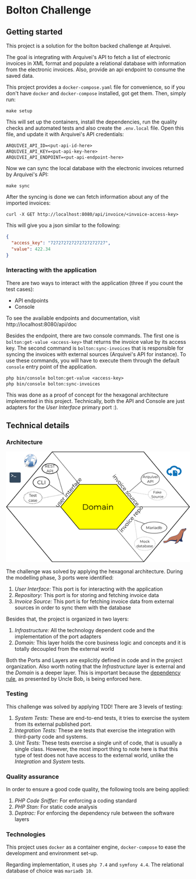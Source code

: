# Bolton Challenge

## Getting started

This project is a solution for the bolton backed challenge at Arquivei.

The goal is integrating with Arquivei's API to fetch a list of
electronic invoices in XML format and populate a relational database with
information from the electronic invoices. Also, provide an api endpoint to consume
the saved data.

This project provides a `docker-compose.yaml` file for convenience, so if you don't have 
`docker` and `docker-compose` installed, got get them. Then, simply run:

    make setup
    
This will set up the containers, install the dependencies, run the quality checks
and automated tests and also create the `.env.local` file. Open this file, and update it
with Arquivei's API credentials:

    ARQUIVEI_API_ID=<put-api-id-here>
    ARQUIVEI_API_KEY=<put-api-key-here>
    ARQUIVEI_API_ENDPOINT=<put-api-endpoint-here>
    
Now we can sync the local database with the electronic invoices returned by
Arquivei's API:

    make sync
    
After the syncing is done we can fetch information about any of the imported invoices:

    curl -X GET http://localhost:8080/api/invoice/<invoice-access-key>    
    
This will give you a json similar to the following:

````json
{
  "access_key": "727272727272727272727",
  "value": 422.34
}
````

### Interacting with the application

There are two ways to interact with the application (three if you count the test cases):

 - API endpoints
 - Console 
 
To see the available endpoints and documentation, visit http://localhost:8080/api/doc

Besides the endpoint, there are two console commands. The first one is `bolton:get-value <access-key>` that
returns the invoice value by its access key. The second command is `bolton:sync-invoices` that is responsible
for syncing the invoices with external sources (Arquivei's API for instance). To use these commands, you will have
to execute them through the default `console` entry point of the application.

    php bin/console bolton:get-value <access-key>
    php bin/console bolton:sync-invoices
    
This was done as a proof of concept for the hexagonal architecture implemented in this project. Technically,
both the API and Console are just adapters for the *User Interface* primary port :).    

## Technical details

### Architecture

![Application Architecture](docs/architecture.png)

The challenge was solved by applying the hexagonal architecture. During the modelling
phase, 3 ports were identified:

 1. *User Interface:* This port is for interacting with the application
 2. *Repository:* This port is for storing and fetching invoice data
 3. *Invoice Source:* This port is for fetching invoice data from external sources in order
 to sync them with the database
 
Besides that, the project is organized in two layers:

 1. *Infrastructure:* All the technology dependent code and the implementation of the
 port adapters
 2. *Domain:* This layer holds the core business logic and concepts and it is totally
 decoupled from the external world
 
Both the Ports and Layers are explicitly defined in code and in the project organization. 
Also worth noting that the *Infrastructure* layer is external and the *Domain* is a 
deeper layer. This is important because the [dependency rule](https://blog.cleancoder.com/uncle-bob/2012/08/13/the-clean-architecture.html),
as presented by Uncle Bob, is being enforced here.

### Testing

This challenge was solved by applying TDD! There are 3 levels of testing:

 1. *System Tests:* These are end-to-end tests, it tries to exercise the system
 from its external published port.
 2. *Integration Tests:* These are tests that exercise the integration with third-party
 code and systems.
 3. *Unit Tests:* These tests exercise a single unit of code, that is usually a single
 class. However, the most import thing to note here is that this type of test does not have
 access to the external world, unlike the *Integration* and *System* tests.

### Quality assurance

In order to ensure a good code quality, the following tools are being applied:

 1. *PHP Code Sniffer:* For enforcing a coding standard
 2. *PHP Stan:* For static code analysis
 3. *Deptrac:* For enforcing the dependency rule between the software layers

### Technologies

This project uses `docker` as a container engine, `docker-compose` to ease
the development and environment set-up. 

Regarding implementation, it uses `php 7.4`
and `symfony 4.4`. The relational database of choice was `mariadb 10`.

